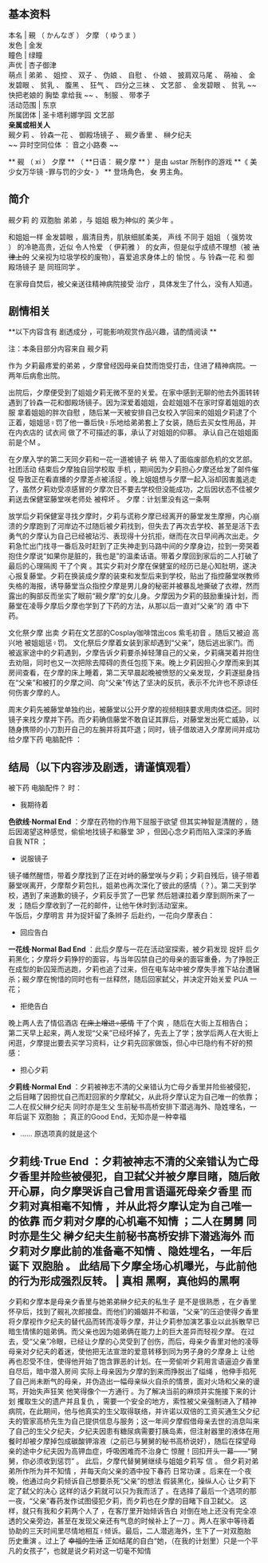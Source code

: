 **基本资料**  
---  
本名  |  覡  （  かんなぎ  ）  夕摩  （  ゆうま  ）   
发色  |  金发   
瞳色  |  绿瞳   
声优  |  杏子御津   
萌点  |  弟弟  、  姐控  、  双子  、  伪娘  、  自慰  、  仆娘  、  披肩双马尾  、  萌袖  、  金发碧眼  、  贫乳  、  腹黑  、  狂气  、  四分之三袜  、  文艺部  、  金发碧眼  、  贫乳  ~~快把老娘的 胸垫  拿给我 ~~ 、  制服  、  带孝子   
活动范围  |  东京   
所属团体  |  圣卡塔利娜学园  文艺部   
**亲属或相关人**  
觋夕莉  、  铃森一花  、  御殿场镜子  、  觋夕香里  、  榊夕纪夫  
~~ 异时空同位体  ：  音之小路奏  ~~  
  
  
** 觋  （  xí  ）  夕摩 ** （ **日语： 覡夕摩  ** ）是由  ωstar  所制作的游戏 **《 美少女万华镜 -罪与罚的少女-
》 ** 登场角色， ~~女~~ 男主角。

##  简介

觋夕莉  的  双胞胎  弟弟  ，与  姐姐  极为神似的  美少年  。

和姐姐一样  金发碧眼  ，眉清目秀，肌肤细腻柔美，  声线  不同于  姐姐  （  强势攻  ）  的冷艳高贵，近似  令人怜爱  （  伊莉雅  ）
的女声，但是似乎成绩不理想（被 ~~法律上的~~ 父亲视为垃圾学校的废物），喜爱追求身体上的  愉悦  。与  铃森一花  和  御殿场镜子  是
同班同学  。

在家母自焚后，被父亲送往精神病院接受  治疗  ，具体发生了什么，没有人知道。

##  剧情相关

**以下内容含有 剧透成分  ，可能影响观赏作品兴趣，请酌情阅读 **

注：本条目部分内容来自  觋夕莉

作为  夕莉最疼爱的弟弟  ，夕摩曾经因母亲自焚而饱受打击，住进了精神病院。一两年后病愈出院。

出院后，夕摩便受到了姐姐夕莉无微不至的关爱。在家中感到无聊的他去外面转转遇到了铃森一花和御殿场镜子。因为深爱着姐姐，会趁姐姐不在家时穿着姐姐的衣服
拿着姐姐的胖次自慰  ，随后某一天被安排自己女校入学回来的姐姐夕莉逮了个正着，姐姐惩♀罚了他一番后快♀乐地给弟弟套上了女装，随后去买女性用品，并在内衣店的
试衣间  做了不可描述的事，承认了对姐姐的仰慕。  承认自己在姐姐面前是个M  。  
  
在夕摩入学的第二天同夕莉和一花一道被镜子 ~~坑~~ 带入了面临废部危机的文艺部。  社团活动  结束后夕摩独自回学校取  手机
，期间因为夕莉担心夕摩还给发了邮件催促  导致正在看直播的夕摩差点被活捉
。晚上姐姐想与夕摩一起入浴却因害羞逃走了，虽然夕莉劝受凉感冒的夕摩次日不要去学校但没能成功，之后因状态不佳被夕莉送去保健室藤堂咲老师处  被榨坏  。
夕摩：计划里没有这一条啊

放学后夕莉保健室寻找夕摩时，夕莉与谎称夕摩已经离开的藤堂发生摩擦，内心崩溃的夕摩跑到了河岸边不过随后被夕莉找到，但失去了再次去学校、甚至是活下去勇气的夕摩认为自己已经被玷污、表现得十分抗拒，继而在次日早间再次出走。夕莉急忙出门找寻一番后及时赶到了正失神走到马路中间的夕摩身边，拉到一旁哭着抱住夕摩说“如果你是脏的，我也是”的温柔话语。带着夕摩回到家后的二人打破了最后的心理隔阂
干了个爽
。其实夕莉对夕摩在保健室的经历已是心知肚明，遂决心报复藤堂。夕莉在换装成夕摩的装束和发型后来到学校，贴出了指控藤堂咲教师失格的海报，诱导藤堂当众指控夕摩是男儿身的秘密并被暴乱地撕破了衣襟，然而露出的胸部反而坐实了眼前“觋夕摩”的女儿身。夕摩因为夕莉的鼓励重操计划，而藤堂在凌辱夕摩后夕摩也学到了下药的方法，从那以后一直对“父亲”的
酒  中下药。

文化祭夕摩  出卖  夕莉在文艺部的Cosplay咖啡馆出cos  紫毛初音  。随后又被迫  高兴地  被姐姐惩♀罚。
文化祭后夕摩着女装到家却遇到“父亲”，随后逃出家门。而被返家途中的夕莉遇到，夕摩告诉夕莉要杀掉轻薄自己的父亲，夕莉痛哭着并抱住去劝阻，同时也又一次把除去障碍的责任包揽下来。晚上夕莉因担心夕摩而来到其房间查看，在夕摩的床上睡着，第二天早晨起晚被愤怒的父亲发现，夕莉遂挺身挡在“父亲”和被打的夕摩之间、向“父亲”传达了坚决的反抗，表示不允许也不原谅任何伤害夕摩的人。

周末夕莉先被藤堂单独约出，被藤堂以公开夕摩的视频相挟要求用肉体偿还。同时镜子来找夕摩并下药。而夕莉确信藤堂不敢自证其罪后，对藤堂发出死亡威胁，以随身携带的小刀割开自己的左腕并将其吓退；同时，镜子借故进入夕摩房间并成功给夕摩下药
电脑配件  ：  

结局（以下内容涉及剧透，请谨慎观看）  
---  
被下药  电脑配件？  时：

  * 我期待着 

**色欲线·Normal End** ：夕摩在药物的作用下屈服于欲望  但其实神智是清醒的  ，随后因渴望这种感觉，偷偷地找镜子和藤堂  3P
，但因心念夕莉而陷入深深的矛盾  自我  NTR  ；

  * 说服镜子 

镜子幡然醒悟，带着夕摩找到了正在对峙的藤堂咲与夕莉；夕莉自残后，镜子带着藤堂咲离开，夕摩帮夕莉包扎，姐弟也再次深化了彼此的感情（？）。第二天到学校，遇到了来道歉的镜子，夕莉反手赏了一巴掌
然后翘课拉着夕摩到厕所来了一发  ；随后夕摩收到了一花的邮件，让他午休时到活动室来。  
午饭后，夕摩明言  并为捉奸留了条辫子  后赴约，一花向夕摩表白：

  * 回应告白 

**一花线·Normal Bad End** ：此后夕摩与一花在活动室探索，被夕莉发现  捉奸
后夕莉黑化；夕摩将夕莉狰狞的面容，与当年囚禁自己的母亲的面容重叠，为了挣脱正在成型的新囚笼而逃跑，夕莉也追了过来，但在电车站中被夕摩失手推下站台遭辗杀；觋夕摩在惋惜的同时也有一丝释然，随后回家弑父，并决定开始关爱
PUA  一花；

  * 拒绝告白 

晚上两人去了情侣酒店 ~~在床上增进♀感情~~ 干了个爽  ，随后在大街上互相告白；  
第二天早上起来，两人发现“父亲”已经坏掉了，先去上了学；放学后两人在大街上闲逛，夕摩提出要去买学习资料，让夕莉先回家做饭，但心中已隐约有不好的预感：  

  * 担心夕莉 

**夕莉线·Normal End**
：夕莉被神志不清的父亲错认为亡母夕香里并险些被侵犯，之后目睹了因担忧自己而赶回家的夕摩弑父，从此将夕摩认定为自己唯一的依靠；二人在叔父榊夕纪夫
同时亦是生父  生前秘书高桥安排下潜逃海外、隐姓埋名，一年后诞下  双胞胎  ；  真正的Good End，无知亦是一种幸福

  * ……  原选项真的就是这个 

**夕莉线·True End** ：夕莉被神志不清的父亲错认为亡母夕香里并险些被侵犯，自卫弑父并被夕摩目睹，随后敞开心扉，向夕摩哭诉自己曾用言语逼死母亲夕香里  而夕莉对真相毫不知情  ，并从此将夕摩认定为自己唯一的依靠  而夕莉对夕摩的心机毫不知情  ；二人在舅舅  同时亦是生父  榊夕纪夫生前秘书高桥安排下潜逃海外  而夕莉对夕摩此前的准备毫不知情  、隐姓埋名，一年后诞下  双胞胎  。  此结局下夕摩全场心机曝光，与此前他的行为形成强烈反转。  |  真相  黑啊，真他妈的黑啊   
---  
夕莉和夕摩本是母亲夕香里与她弟弟榊夕纪夫的私生子  是不是很熟悉
，在夕香里怀孕后，找到了觋礼次郎接盘。而他们的婚姻并不和谐，“父亲”的压迫使得夕香里将夕摩视作夕纪夫的替代品而转而凌辱夕摩，并让夕莉参加演艺事业以此拆散早已暗生情愫的姐弟俩。而父亲也因为姐弟俩在能力上的巨大差异而轻视夕摩。
在过去，受“父亲”冷眼，已经让夕摩的心灵受到了创伤，而后，母亲夕香里对他的凌辱  母亲对夕纪夫的着迷，使他把无法宣泄的爱意转移到同为男子身的夕摩身上
让他再也忍受不住，使得他开始了饱含罪恶的计划。在一旁偷听夕莉用言语逼迫夕香里自尽后，暗中潜入房间  实际上母亲因为夕摩的到来而挣脱出了缢绳
，他伸手掐死了自己尚未断气的母亲，并伪造出一幅母亲纵火自杀的情景，面对火场和父亲的谩骂，开始失声狂笑  他笑得像个一方通行
。为了解决当前的麻烦并实施接下来的计划  攫取生父的遗产并且复仇
，需要一个安全的地方，索性被父亲强制进入了精神病院，在此期间，他与他真实的生父取得联络，并许诺以双倍的工资买通生父夕纪夫的管家高桥先生为自己提供信息与服务；这一年间夕摩假借母亲去世的消息叫来了自己的生父夕纪夫，夕纪夫因患有糖尿病需要打胰岛素，但注射器里的液体在用餐时却被夕摩掉包成碳酸钾溶液（之前已与舅舅的秘书高桥说好），随后在探望母亲的途中夕纪夫因为高钾血症，呼吸困难而不治身亡
惊醒！回扣开头一幕——“舅舅，你必须收到惩罚”  。  此后，夕摩代替舅舅继续与姐姐夕莉写  信  。  但夕莉对弟弟所作所为并不知情
，并每天向父亲的酒中投下春药  日常功课  。后来在一个夜晚，他通过向夕莉倾诉自己想要杀死“父亲”的想法  假装黑化，操纵人心  让夕莉下定了弑父的决心
这样的话夕莉就可以只为我而活了  。在选择了最后一个选项的那一夜，“父亲”春药发作试图侵犯夕莉，而夕莉也在夕摩的目睹下自卫弑父。
这样，就只有我和夕莉两个人了  ，在客厅里开始倾诉告白  对倒在地上还没有完全凉透的父亲旁边，甚至在发现父亲还有气息的时候补上了一刀
。两人在家中等待着协助的三天时间里尽情地相互♀倾诉。最后，二人潜逃海外，生下了一对双胞胎  历史重演  。过上了 ~~幸福的生活~~
正如结尾的自白“她，（在我的计划里）只是一个平凡的女孩子”，也就是说夕莉对这一切毫不知情  
  
  